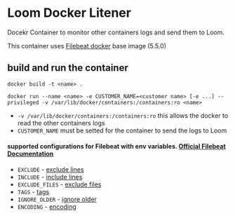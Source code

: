 # Loom Docker Litener
Docekr Container to monitor other containers logs and send them to Loom.

This container uses [Filebeat docker](https://www.elastic.co/guide/en/beats/filebeat/current/running-on-docker.html "File Beat")
base image (5.5.0)

## build and run the container
```shell
docker build -t <name> .
```
```shell
docker run --name <name> -e CUSTOMER_NAME=<customer name> [-e ...] --privileged -v /var/lib/docker/containers:/containers:ro <name>
```
* `-v /var/lib/docker/containers:/containers:ro` this allows the docker to read the other containers logs
* `CUSTOMER_NAME` must be setted for the container to send the logs to Loom

#### supported configurations for Filebeat with env variables. [Official Filebeat Documentation](https://www.elastic.co/guide/en/beats/filebeat/current/configuring-howto-filebeat.html "Configuring Filebeat")
* `EXCLUDE` - [exclude lines](https://www.elastic.co/guide/en/beats/filebeat/current/configuration-filebeat-options.html#exclude-lines "exclude lines")
* `INCLUDE` - [include lines](https://www.elastic.co/guide/en/beats/filebeat/current/configuration-filebeat-options.html#include-lines "include lines")
* `EXCLUDE_FILES` - [exclude files](https://www.elastic.co/guide/en/beats/filebeat/current/configuration-filebeat-options.html#exclude-files "exclude files")
* `TAGS` - [tags](https://www.elastic.co/guide/en/beats/filebeat/current/configuration-filebeat-options.html#_tags "tags")
* `IGNORE_OLDER` - [ignore older](https://www.elastic.co/guide/en/beats/filebeat/current/configuration-filebeat-options.html#ignore-older "ignore older")  
* `ENCODING` - [encoding](https://www.elastic.co/guide/en/beats/filebeat/current/configuration-filebeat-options.html#_encoding "encoding")
